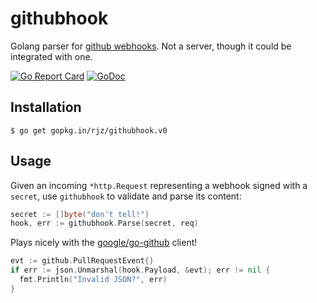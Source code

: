 githubhook
===============================================

Golang parser for [github webhooks][gh-webhook]. Not a server, though it could
be integrated with one.

[![Go Report Card](https://goreportcard.com/badge/github.com/rjz/githubhook)](https://goreportcard.com/report/github.com/rjz/githubhook)
[![GoDoc](https://godoc.org/github.com/rjz/githubhook?status.svg)](https://godoc.org/github.com/rjz/githubhook)

Installation
-----------------------------------------------

```ShellSession
$ go get gopkg.in/rjz/githubhook.v0
```

Usage
-----------------------------------------------

Given an incoming `*http.Request` representing a webhook signed with a `secret`,
use `githubhook` to validate and parse its content:

```go
secret := []byte("don't tell!")
hook, err := githubhook.Parse(secret, req)
```

Plays nicely with the [google/go-github][gh-go-github] client!

```go
evt := github.PullRequestEvent{}
if err := json.Unmarshal(hook.Payload, &evt); err != nil {
  fmt.Println("Invalid JSON?", err)
}
```

[gh-webhook]: https://developer.github.com/webhooks/
[gh-go-github]: https://github.com/google/go-github
